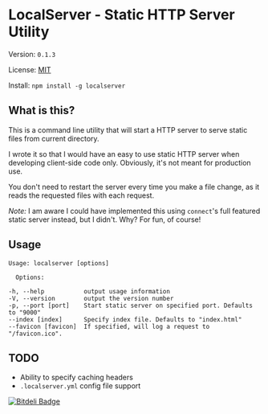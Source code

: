 # LocalServer - Static HTTP Server Utility

Version: `0.1.3`

License: [MIT](http://opensource.org/licenses/MIT)

Install: `npm install -g localserver`

## What is this?

This is a command line utility that will start a HTTP server to serve static files from current directory.

I wrote it so that I would have an easy to use static HTTP server when developing client-side code only. Obviously, it's not meant for production use.

You don't need to restart the server every time you make a file change, as it reads the requested files with each request.

*Note:* I am aware I could have implemented this using `connect`'s full featured static server instead, but I didn't. Why? For fun, of course!

## Usage

	Usage: localserver [options]
	
	  Options:
	  
    -h, --help           output usage information
    -V, --version        output the version number
    -p, --port [port]    Start static server on specified port. Defaults to "9000"
    --index [index]      Specify index file. Defaults to "index.html"
    --favicon [favicon]  If specified, will log a request to "/favicon.ico".

## TODO

- Ability to specify caching headers
- `.localserver.yml` config file support


[![Bitdeli Badge](https://d2weczhvl823v0.cloudfront.net/MixinLabs/node-localserver/trend.png)](https://bitdeli.com/free "Bitdeli Badge")

